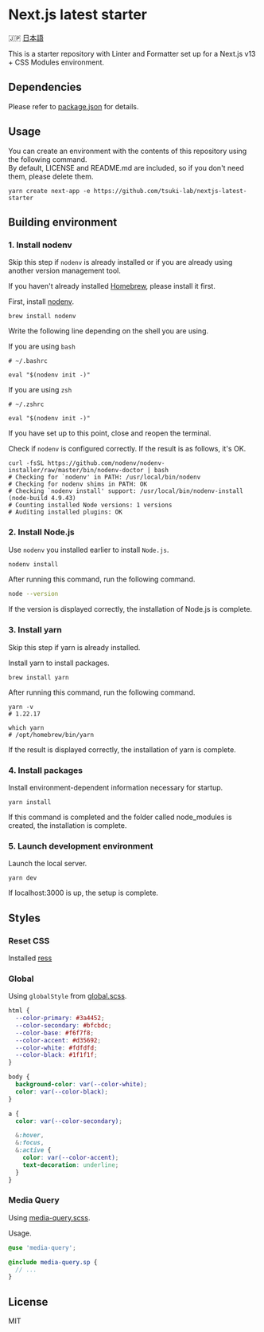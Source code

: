 # Next.js latest starter

🇯🇵 [日本語](./README.md)

This is a starter repository with Linter and Formatter set up for a Next.js v13 + CSS Modules environment.

## Dependencies

Please refer to [package.json](./package.json) for details.

## Usage

You can create an environment with the contents of this repository using the following command.<br />
By default, LICENSE and README.md are included, so if you don't need them, please delete them.

```shell
yarn create next-app -e https://github.com/tsuki-lab/nextjs-latest-starter
```

## Building environment

### 1. Install nodenv

Skip this step if `nodenv` is already installed or if you are already using another version management tool.

If you haven't already installed [Homebrew](https://brew.sh/), please install it first.

First, install [nodenv](https://github.com/nodenv/nodenv).

```shell
brew install nodenv
```

Write the following line depending on the shell you are using.

If you are using `bash`

```shell
# ~/.bashrc

eval "$(nodenv init -)"
```

If you are using `zsh`

```shell
# ~/.zshrc

eval "$(nodenv init -)"
```

If you have set up to this point, close and reopen the terminal.

Check if `nodenv` is configured correctly. If the result is as follows, it's OK.

```shell
curl -fsSL https://github.com/nodenv/nodenv-installer/raw/master/bin/nodenv-doctor | bash
# Checking for `nodenv' in PATH: /usr/local/bin/nodenv
# Checking for nodenv shims in PATH: OK
# Checking `nodenv install' support: /usr/local/bin/nodenv-install (node-build 4.9.43)
# Counting installed Node versions: 1 versions
# Auditing installed plugins: OK
```

### 2. Install Node.js

Use `nodenv` you installed earlier to install `Node.js`.

```sh
nodenv install
```

After running this command, run the following command.

```sh
node --version
```

If the version is displayed correctly, the installation of Node.js is complete.

### 3. Install yarn

Skip this step if yarn is already installed.

Install yarn to install packages.

```shell
brew install yarn
```

After running this command, run the following command.

```shell
yarn -v
# 1.22.17

which yarn
# /opt/homebrew/bin/yarn
```

If the result is displayed correctly, the installation of yarn is complete.

### 4. Install packages

Install environment-dependent information necessary for startup.

```shell
yarn install
```

If this command is completed and the folder called node_modules is created, the installation is complete.

### 5. Launch development environment

Launch the local server.

```shell
yarn dev
```

If localhost:3000 is up, the setup is complete.

## Styles

### Reset CSS

Installed [ress](https://github.com/filipelinhares/)

### Global

Using `globalStyle` from [global.scss](./src/styles/global.scss).

```css
html {
  --color-primary: #3a4452;
  --color-secondary: #bfcbdc;
  --color-base: #f6f7f8;
  --color-accent: #d35692;
  --color-white: #fdfdfd;
  --color-black: #1f1f1f;
}

body {
  background-color: var(--color-white);
  color: var(--color-black);
}

a {
  color: var(--color-secondary);

  &:hover,
  &:focus,
  &:active {
    color: var(--color-accent);
    text-decoration: underline;
  }
}
```

### Media Query

Using [media-query.scss](./src/styles/media-query.scss).

Usage.

```scss
@use 'media-query';

@include media-query.sp {
  // ...
}
```

## License

MIT
